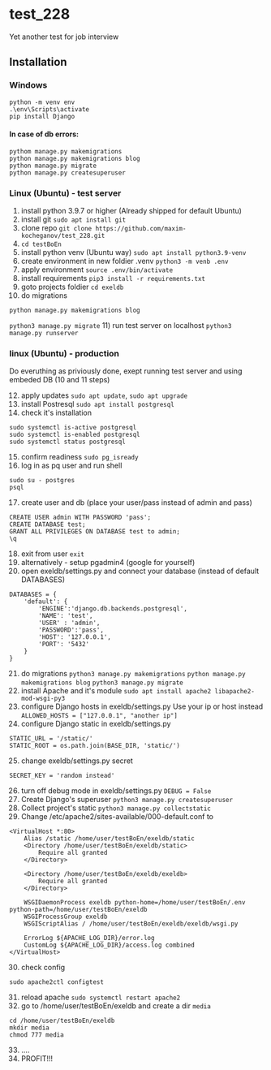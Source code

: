 # test_228
Yet another test for job interview
## Installation
### Windows 

```
python -m venv env
.\env\Scripts\activate
pip install Django
```

#### In case of db errors:

```
pythom manage.py makemigrations
python manage.py makemigrations blog
python manage.py migrate
python manage.py createsuperuser
```

### Linux (Ubuntu) - test server
1) install python 3.9.7 or higher (Already shipped for default Ubuntu)
2) install git 
`sudo apt install git`
3) clone repo
`git clone https://github.com/maxim-kocheganov/test_228.git`
4) `cd testBoEn`
5) install python venv (Ubuntu way)
`sudo apt install python3.9-venv`
6) create environment in new foldier .venv
`python3 -m venb .env`
7) apply environment
`source .env/bin/activate`
8) install requirements
`pip3 install -r requirements.txt`
9) goto projects foldier
`cd exeldb`
10) do migrations
```python3 manage.py makemigrations
python manage.py makemigrations blog
```
`python3 manage.py migrate`
11) run test server on localhost
`python3 manage.py runserver`

### linux (Ubuntu) - production
Do everuthing as priviously done, exept running test server and using embeded DB (10 and 11 steps)

12) apply updates 
`sudo apt update`, `sudo apt upgrade`
13) install Postresql `sudo apt install postgresql`
14) check it's installation
```
sudo systemctl is-active postgresql
sudo systemctl is-enabled postgresql
sudo systemctl status postgresql
```
15) confirm readiness
`sudo pg_isready`
16) log in as pq user and run shell
```
sudo su - postgres
psql
```
17) create user and db (place your user/pass instead of admin and pass)
```
CREATE USER admin WITH PASSWORD 'pass';
CREATE DATABASE test;
GRANT ALL PRIVILEGES ON DATABASE test to admin;
\q
```
18) exit from user
`exit`
19) alternatively - setup pgadmin4 (google for yourself)
20) open exeldb/settings.py and connect your database (instead of default DATABASES)
```
DATABASES = {
    'default': {
        'ENGINE':'django.db.backends.postgresql',
        'NAME': 'test',
        'USER' : 'admin',
        'PASSWORD':'pass',
        'HOST': '127.0.0.1',
        'PORT': '5432'
    }
}
```
21) do migrations
`python3 manage.py makemigrations`
`python manage.py makemigrations blog`
`python3 manage.py migrate`
22) install Apache and it's module
`sudo apt install apache2 libapache2-mod-wsgi-py3`
23) configure Django hosts in exeldb/settings.py Use your ip or host instead
`ALLOWED_HOSTS = ["127.0.0.1", "another ip"]`
24) configure Django static in exeldb/settings.py
```
STATIC_URL = '/static/'
STATIC_ROOT = os.path.join(BASE_DIR, 'static/')
```
25) change exeldb/settings.py secret
```
SECRET_KEY = 'random instead'
```
26) turn off debug mode in  exeldb/settings.py
`DEBUG = False`
27) Create Django's superuser
`python3 manage.py createsuperuser`
28) Collect project's static
`python3 manage.py collectstatic`
29) Change /etc/apache2/sites-available/000-default.conf to
```
<VirtualHost *:80>
	Alias /static /home/user/testBoEn/exeldb/static
	<Directory /home/user/testBoEn/exeldb/static>
		Require all granted
	</Directory>

	<Directory /home/user/testBoEn/exeldb/exeldb>
		Require all granted
	</Directory>

	WSGIDaemonProcess exeldb python-home=/home/user/testBoEn/.env python-path=/home/user/testBoEn/exeldb
	WSGIProcessGroup exeldb
	WSGIScriptAlias / /home/user/testBoEn/exeldb/exeldb/wsgi.py

	ErrorLog ${APACHE_LOG_DIR}/error.log
	CustomLog ${APACHE_LOG_DIR}/access.log combined
</VirtualHost>
```
30) check config
```
sudo apache2ctl configtest
```
31) reload apache
`sudo systemctl restart apache2`
32) go to /home/user/testBoEn/exeldb and create a dir `media`
```
cd /home/user/testBoEn/exeldb
mkdir media
chmod 777 media
```
33) ....
34) PROFIT!!!
